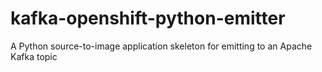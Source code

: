 # kafka-openshift-python-emitter
A Python source-to-image application skeleton for emitting to an Apache Kafka topic
